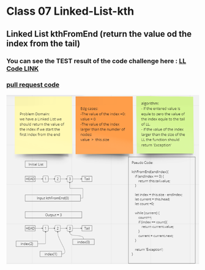 # Class 07 Linked-List-kth

## Linked List kthFromEnd (return the value od the index from the tail)


### You can see the TEST result of the code challenge here : [LL Code LINK](./linked-list/index.js)

### [ pull request code ](https://github.com/Mohammad-Aljamal/data-structures-and-algorithms/pull/7)


![](./assets/Class07(linked-list-kth).png)